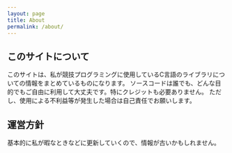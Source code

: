 ```yaml
---
layout: page
title: About
permalink: /about/
---
```


## このサイトについて

このサイトは、私が競技プログラミングに使用しているC言語のライブラリについての情報をまとめているものになります。
ソースコードは誰でも、どんな目的でもご自由に利用して大丈夫です。特にクレジットも必要ありません。
ただし、使用による不利益等が発生した場合は自己責任でお願いします。

## 運営方針

基本的に私が暇なときなどに更新していくので、情報が古いかもしれません。
